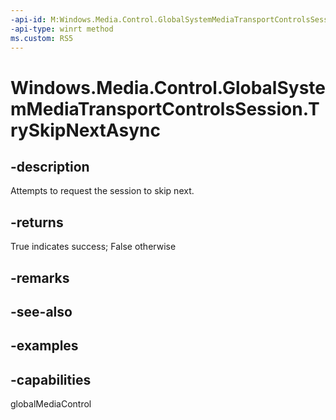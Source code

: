 ```yaml
---
-api-id: M:Windows.Media.Control.GlobalSystemMediaTransportControlsSession.TrySkipNextAsync
-api-type: winrt method
ms.custom: RS5
---
```


<!-- Method syntax.
public IAsyncOperation<bool> GlobalSystemMediaTransportControlsSession.TrySkipNextAsync()
-->

# Windows.Media.Control.GlobalSystemMediaTransportControlsSession.TrySkipNextAsync

## -description
Attempts to request the session to skip next.

## -returns
True indicates success; False otherwise

## -remarks

## -see-also

## -examples

## -capabilities
globalMediaControl

